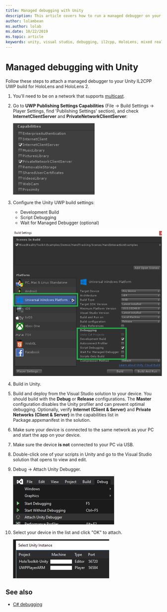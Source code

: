 ```yaml
---
title: Managed debugging with Unity
description: This article covers how to run a managed debugger on your Unity IL2CPP UWP project.
author: lolambean
ms.author: lolab
ms.date: 10/22/2019
ms.topic: article
keywords: unity, visual studio, debugging, il2cpp, HoloLens, mixed reality headset, windows mixed reality headset, virtual reality headset, UWP
---
```


# Managed debugging with Unity

Follow these steps to attach a managed debugger to your Unity IL2CPP UWP build for HoloLens and HoloLens 2.

1. You'll need to be on a network that supports [multicast](https://en.wikipedia.org/wiki/Multicast).
2. Go to **UWP Publishing Settings Capabilities** (File -> Build Settings -> Player Settings, find 'Publishing Settings' section), and check **InternetClientServer** and **PrivateNetworkClientServer**:

    ![UWP Publishing Settings Capabilities](images/il2cpp-debugging-capabilities.png)

3. Configure the Unity UWP build settings:
    - Development Build
    - Script Debugging
    - Wait for Managed Debugger (optional)

    ![UWP Build Settings](images/il2cpp-debugging-build.png)

4. Build in Unity.
5. Build and deploy from the Visual Studio solution to your device. You should build with the **Debug** or **Release** configurations. The **Master** configuration disables the Unity profiler and can prevent optimal debugging. Optionally, verify **Internet (Client & Server)** and **Private Networks (Client & Server)** in the capabilities list in Package.appxmanifest in the solution.
6. Make sure your device is connected to the same network as your PC and start the app on your device.
7. Make sure the device **is not** connected to your PC via USB.
8. Double-click one of your scripts in Unity and go to the Visual Studio solution that opens to view and edit.
9. Debug -> Attach Unity Debugger.

    ![Attach Unity Debugger](images/il2cpp-debugging-attach.png)

10. Select your device in the list and click "OK" to attach.

    ![Device List](images/il2cpp-debugging-machines.png)

## See also 

* [C# debugging](/visualstudio/get-started/csharp/tutorial-debugger)
